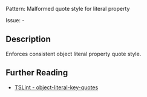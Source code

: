 Pattern: Malformed quote style for literal property

Issue: -

## Description

Enforces consistent object literal property quote style.

## Further Reading

* [TSLint - object-literal-key-quotes](https://palantir.github.io/tslint/rules/object-literal-key-quotes)
